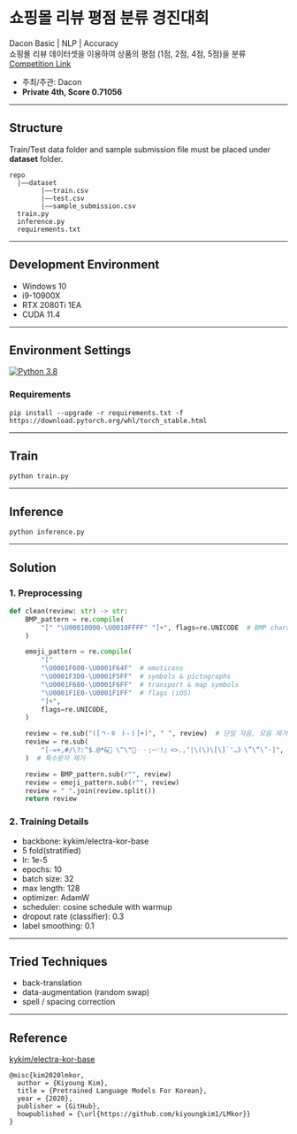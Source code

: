 # 쇼핑몰 리뷰 평점 분류 경진대회
Dacon Basic | NLP | Accuracy<br>
쇼핑몰 리뷰 데이터셋을 이용하여 상품의 평점 (1점, 2점, 4점, 5점)을 분류
<br>[Competition Link](https://dacon.io/competitions/official/235938/overview/description)
* 주최/주관: Dacon
* **Private 4th, Score 0.71056**
***
## Structure
Train/Test data folder and sample submission file must be placed under **dataset** folder.
```
repo
  |——dataset
        |——train.csv
        |——test.csv
        |——sample_submission.csv
  train.py
  inference.py
  requirements.txt
```
***
## Development Environment
* Windows 10
* i9-10900X
* RTX 2080Ti 1EA
* CUDA 11.4
***
## Environment Settings

[![Python 3.8](https://img.shields.io/badge/python-3.8-blue.svg)](https://www.python.org/downloads/release/python-385/)

### Requirements
```shell
pip install --upgrade -r requirements.txt -f https://download.pytorch.org/whl/torch_stable.html
```
***
## Train
```shell
python train.py
```
***
## Inference
```shell
python inference.py
```
***
## Solution
### 1. Preprocessing
```python
def clean(review: str) -> str:
    BMP_pattern = re.compile(
        "[" "\U00010000-\U0010FFFF" "]+", flags=re.UNICODE  # BMP characters 이외
    )

    emoji_pattern = re.compile(
        "["
        "\U0001F600-\U0001F64F"  # emoticons
        "\U0001F300-\U0001F5FF"  # symbols & pictographs
        "\U0001F680-\U0001F6FF"  # transport & map symbols
        "\U0001F1E0-\U0001F1FF"  # flags (iOS)
        "]+",
        flags=re.UNICODE,
    )

    review = re.sub("([ㄱ-ㅎ ㅏ-ㅣ]+)", " ", review)  # 단일 자음, 모음 제거
    review = re.sub(
        "[-=+,#/\?:^$.@*& ​\^\"※ᆢㆍ;~♡!』<>.,‘|\(\)\[\]`'…》\”\“\’·]", " ", review
    )  # 특수문자 제거

    review = BMP_pattern.sub(r"", review)
    review = emoji_pattern.sub(r"", review)
    review = " ".join(review.split())
    return review
```
### 2. Training Details
* backbone: kykim/electra-kor-base
* 5 fold(stratified)
* lr: 1e-5
* epochs: 10
* batch size: 32
* max length: 128
* optimizer: AdamW
* scheduler: cosine schedule with warmup
* dropout rate (classifier): 0.3
* label smoothing: 0.1
***
## Tried Techniques
* back-translation
* data-augmentation (random swap)
* spell / spacing correction
***
## Reference
[kykim/electra-kor-base](https://github.com/kiyoungkim1/LMkor)
```
@misc{kim2020lmkor,
  author = {Kiyoung Kim},
  title = {Pretrained Language Models For Korean},
  year = {2020},
  publisher = {GitHub},
  howpublished = {\url{https://github.com/kiyoungkim1/LMkor}}
}
```